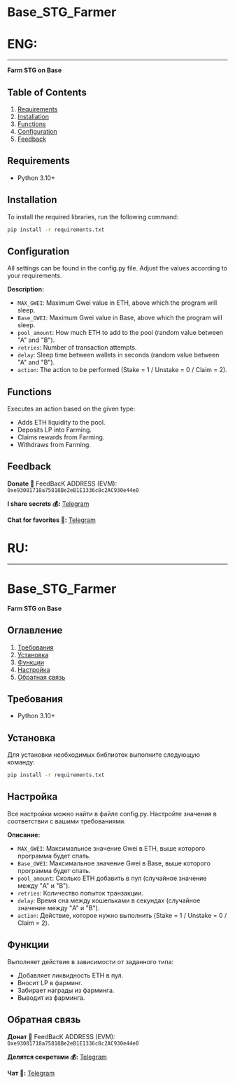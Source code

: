 # Base_STG_Farmer

# ENG:
___

**Farm STG on Base**

## Table of Contents
1. [Requirements](#requirements)
2. [Installation](#installation)
3. [Functions](#functions)
4. [Configuration](#configuration)
5. [Feedback](#feedback)

## Requirements <a name="requirements"></a>
- Python 3.10+

## Installation <a name="installation"></a>
To install the required libraries, run the following command:
```bash
pip install -r requirements.txt
```

## Configuration <a name="configuration"></a>
All settings can be found in the config.py file. Adjust the values according to your requirements.

**Description:**
- `MAX_GWEI`: Maximum Gwei value in ETH, above which the program will sleep.
- `Base_GWEI`: Maximum Gwei value in Base, above which the program will sleep.
- `pool_amount`: How much ETH to add to the pool (random value between "A" and "B").
- `retries`: Number of transaction attempts.
- `delay`: Sleep time between wallets in seconds (random value between "A" and "B").
- `action`: The action to be performed (Stake = 1 / Unstake = 0 / Claim = 2).

## Functions <a name="functions"></a>
Executes an action based on the given type:
- Adds ETH liquidity to the pool.
- Deposits LP into Farming.
- Claims rewards from Farming.
- Withdraws from Farming.

## Feedback <a name="feedback"></a>
**Donate 🍩**
FeedBacK ADDRESS (EVM): `0xe93081718a75818Be2eB1E1336c8c2AC930e44e0`

**I share secrets 💰:** [Telegram](https://t.me/MyKlondike)

**Chat for favorites 🗿:** [Telegram](https://t.me/Klondike_Talks)

# RU:
___

# Base_STG_Farmer

**Farm STG on Base**

## Оглавление
1. [Требования](#требования)
2. [Установка](#установка)
3. [Функции](#функции)
4. [Настройка](#настройка)
5. [Обратная связь](#обратная-связь)

## Требования <a name="требования"></a>
- Python 3.10+

## Установка <a name="установка"></a>
Для установки необходимых библиотек выполните следующую команду:
```bash
pip install -r requirements.txt
```

## Настройка <a name="настройка"></a>
Все настройки можно найти в файле config.py. Настройте значения в соответствии с вашими требованиями.

**Описание:**
- `MAX_GWEI`: Максимальное значение Gwei в ETH, выше которого программа будет спать.
- `Base_GWEI`: Максимальное значение Gwei в Base, выше которого программа будет спать.
- `pool_amount`: Сколько ETH добавить в пул (случайное значение между "A" и "B").
- `retries`: Количество попыток транзакции.
- `delay`: Время сна между кошельками в секундах (случайное значение между "A" и "B").
- `action`: Действие, которое нужно выполнить (Stake = 1 / Unstake = 0 / Claim = 2).

## Функции <a name="функции"></a>
Выполняет действие в зависимости от заданного типа:
- Добавляет ликвидность ETH в пул.
- Вносит LP в фарминг.
- Забирает награды из фарминга.
- Выводит из фарминга.

## Обратная связь <a name="обратная-связь"></a>
**Донат 🍩**
FeedBacK ADDRESS (EVM): `0xe93081718a75818Be2eB1E1336c8c2AC930e44e0`

**Делятся секретами 💰:** [Telegram](https://t.me/MyKlondike)

**Чат 🗿:** [Telegram](https://t.me/Klondike_Talks)
